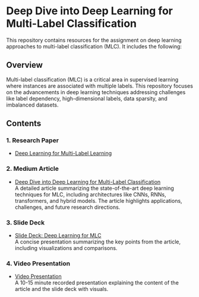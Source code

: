 # Deep Dive into Deep Learning for Multi-Label Classification

This repository contains resources for the assignment on deep learning approaches to multi-label classification (MLC). It includes the following:

## Overview
Multi-label classification (MLC) is a critical area in supervised learning where instances are associated with multiple labels. This repository focuses on the advancements in deep learning techniques addressing challenges like label dependency, high-dimensional labels, data sparsity, and imbalanced datasets.

## Contents
### 1. Research Paper
- [Deep Learning for Multi-Label Learning](https://arxiv.org/pdf/2401.16549)
### 2. Medium Article
- [Deep Dive into Deep Learning for Multi-Label Classification](https://medium.com/@ankit2705ojha/deep-dive-into-deep-learning-for-multi-label-classification-9b10d1ba47e2)  
A detailed article summarizing the state-of-the-art deep learning techniques for MLC, including architectures like CNNs, RNNs, transformers, and hybrid models. The article highlights applications, challenges, and future research directions.

### 3. Slide Deck
- [Slide Deck: Deep Learning for MLC](https://docs.google.com/presentation/d/1V7jdIKmgBFuLKQVwYpQGED-D1Tkejqv7V0v4BvkExfU/edit?usp=sharing)  
A concise presentation summarizing the key points from the article, including visualizations and comparisons.

### 4. Video Presentation
- [Video Presentation](https://youtu.be/Vebhvg1_5VU)  
A 10-15 minute recorded presentation explaining the content of the article and the slide deck with visuals.


